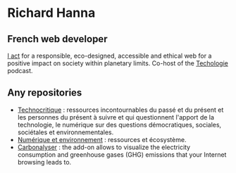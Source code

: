 # Richard Hanna

## French web developer

[I act](https://richardhanna.dev/) for a responsible, eco-designed, accessible and ethical web for a positive impact on society within planetary limits. Co-host of the [Techologie](https://techologie.net/) podcast.

## Any repositories

* [Technocritique](https://github.com/supertanuki/technocritique) : ressources incontournables du passé et du présent et les personnes du présent à suivre et qui questionnent l'apport de la technologie, le numérique sur des questions démocratiques, sociales, sociétales et environnementales.
* [Numérique et environnement](https://github.com/supertanuki/numeriqueEcoResponsable) : ressources et écosystème.
* [Carbonalyser](https://github.com/carbonalyser/Carbonalyser) : the add-on allows to visualize the electricity consumption and greenhouse gases (GHG) emissions that your Internet browsing leads to.
